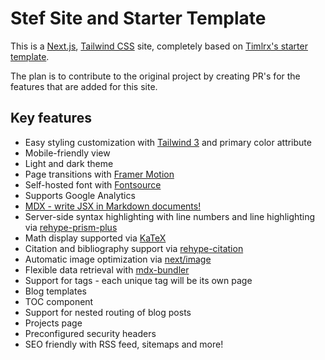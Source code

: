 # Stef Site and Starter Template

This is a [Next.js](https://nextjs.org/), [Tailwind CSS](https://tailwindcss.com/) site, completely based on [Timlrx's starter template](https://github.com/timlrx/tailwind-nextjs-starter-blog).

The plan is to contribute to the original project by creating PR's for the features that are added for this site.

## Key features

- Easy styling customization with [Tailwind 3](https://tailwindcss.com/blog/tailwindcss-v3) and primary color attribute
- Mobile-friendly view
- Light and dark theme
- Page transitions with [Framer Motion](https://www.framer.com/motion/)
- Self-hosted font with [Fontsource](https://fontsource.org/)
- Supports Google Analytics
- [MDX - write JSX in Markdown documents!](https://mdxjs.com/)
- Server-side syntax highlighting with line numbers and line highlighting via [rehype-prism-plus](https://github.com/timlrx/rehype-prism-plus)
- Math display supported via [KaTeX](https://katex.org/)
- Citation and bibliography support via [rehype-citation](https://github.com/timlrx/rehype-citation)
- Automatic image optimization via [next/image](https://nextjs.org/docs/basic-features/image-optimization)
- Flexible data retrieval with [mdx-bundler](https://github.com/kentcdodds/mdx-bundler)
- Support for tags - each unique tag will be its own page
- Blog templates
- TOC component
- Support for nested routing of blog posts
- Projects page
- Preconfigured security headers
- SEO friendly with RSS feed, sitemaps and more!
